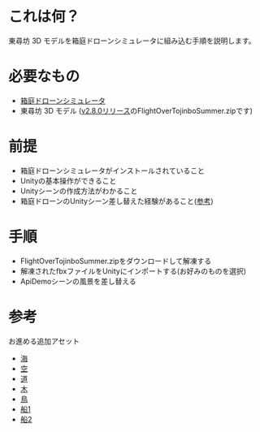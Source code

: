 # これは何？

東尋坊 3D モデルを箱庭ドローンシミュレータに組み込む手順を説明します。

# 必要なもの

- [箱庭ドローンシミュレータ](https://github.com/toppers/hakoniwa-px4sim)
- 東尋坊 3D モデル ([v2.8.0リリース](https://github.com/toppers/hakoniwa-unity-drone-model/releases/tag/v2.8.0)のFlightOverTojinboSummer.zipです)


# 前提

- 箱庭ドローンシミュレータがインストールされていること
- Unityの基本操作ができること
- Unityシーンの作成方法がわかること
- 箱庭ドローンのUnityシーン差し替えた経験があること([参考](https://www.docswell.com/s/kanetugu2015/KXYR8Y-2024-05-19-160903))

# 手順

- FlightOverTojinboSummer.zipをダウンロードして解凍する
- 解凍されたfbxファイルをUnityにインポートする(お好みのものを選択)
- ApiDemoシーンの風景を差し替える

# 参考

お進める追加アセット

- [海](https://assetstore.unity.com/packages/vfx/shaders/water-shaders-v2-x-149916)
- [空](https://assetstore.unity.com/packages/2d/textures-materials/sky/colorskies-91541)
- [道](https://assetstore.unity.com/packages/2d/textures-materials/roads/asphalt-materials-141036)
- [木](https://assetstore.unity.com/packages/3d/vegetation/trees/realistic-tree-9-rainbow-tree-54622)
- [鳥](https://assetstore.unity.com/packages/3d/characters/animals/birds/living-birds-15649)
- [船1](https://assetstore.unity.com/packages/3d/vehicles/sea/boats-polypack-189866)
- [船2](https://assetstore.unity.com/packages/3d/vehicles/sea/brig-sloop-sailing-ship-77862)